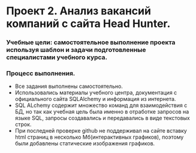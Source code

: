 # Проект 2. Анализ вакансий компаний с сайта Head Hunter.

### Учебные цели: самостоятельное выполнение проекта используя шаблон и задачи подготовленные специалистами учебного курса.

### Процесс выполнения.
- Все задания выполнены самостоятельно.
- Использовались материалы учебного центра, документация с официального сайта SQLAlchemy 
  и информация из интернета.
- SQL ALchemy содержит множество команд для взаимодействия с БД, но так как учебная цель была именно в отработке запросов на языке SQL,
  запросы создавались и передавались в виде текстовых строк.
- При последней проверке github не поддерживал на сайте вставку html страниц в несколько Мб(интерактивных графиков),
  поэтому были добавлены статические изображения графиков.
